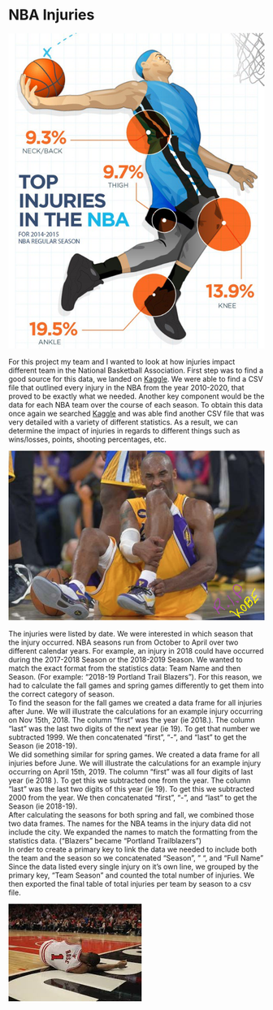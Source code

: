 # NBA Injuries
![chart.png](Images/chart.png)

For this project my team and I wanted to look at how injuries impact different team in the National Basketball Association. First step was to find a good source for this data, we landed on [Kaggle](https://www.kaggle.com/). We were able to find a CSV file that outlined every injury in the NBA from the year 2010-2020, that proved to be exactly what we needed. 
Another key component would be the data for each NBA team over the course of each season. To obtain this data once again we searched [Kaggle](https://www.kaggle.com/) and was able find another CSV file that was very detailed with a variety of different statistics. As a result, we can determine the impact of injuries in regards to different things such as wins/losses, points, shooting percentages, etc.

![kobe.png](Images/kobe.png)

The injuries were listed by date. We were interested in which season that the injury occurred. NBA seasons run from October to April over two different calendar years. For example, an injury in 2018 could have occurred during the 2017-2018 Season or the 2018-2019 Season. We wanted to match the exact format from the statistics data: Team Name and then Season. (For example: “2018-19 Portland Trail Blazers”). For this reason, we had to calculate the fall games and spring games differently to get them into the correct category of season.  
To find the season for the fall games we created a data frame for all injuries after June. We will illustrate the calculations for an example injury occurring on Nov 15th, 2018. The column “first” was the year (ie 2018.). The column “last” was the last two digits of the next year (ie 19). To get that number we subtracted 1999. We then concatenated “first”, “-”, and “last” to get the Season (ie 2018-19).  
We did something similar for spring games. We created a data frame for all injuries before June. We will illustrate the calculations for an example injury occurring on April 15th, 2019. The column “first” was all four digits of last year (ie 2018 ). To get this we subtracted one from the year. The column “last” was the last two digits of this year (ie 19). To get this we subtracted 2000 from the year. We then concatenated “first”, “-”, and “last” to get the Season (ie 2018-19).  
After calculating the seasons for both spring and fall, we combined those two data frames. 
The names for the NBA teams in the injury data did not include the city. We expanded the names to match the formatting from the statistics data. (“Blazers” became “Portland Trailblazers”)  
In order to create a primary key to link the data we needed to include both the team and the season so we concatenated “Season”, ” “, and “Full Name”
Since the data listed every single injury on it’s own line, we grouped by the primary key, “Team Season” and counted the total number of injuries.
We then exported the final table of total injuries per team by season to a csv file.

![drose.png](Images/drose.png)
